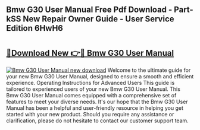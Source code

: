 ## Bmw G30 User Manual Free Pdf Download - Part-kSS New Repair Owner Guide - User Service Edition 6HwH6

# <h2><a href="http://cf13426.oget.top/?id=Bmw+G30+User+Manual">🔗Download New 👉🔴 Bmw G30 User Manual</a></h2>

[![Bmw G30 User Manual new download](https://i.imgur.com/5g1atiW.png)](http://cf13426.oget.top/?id=Bmw+G30+User+Manual)
Welcome to the ultimate guide for your new Bmw G30 User Manual, designed to ensure a smooth and efficient experience. Operating Instructions for Advanced Users This guide is tailored to experienced users of your new Bmw G30 User Manual. This Bmw G30 User Manual comes equipped with a comprehensive set of features to meet your diverse needs. It's our hope that the Bmw G30 User Manual has been a helpful and user-friendly resource in helping you get started with your new product. Should you require any assistance or clarification, please do not hesitate to contact our customer support team.
